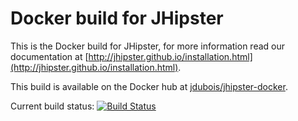 Docker build for JHipster
===================

This is the Docker build for JHipster, for more information read our documentation at [http://jhipster.github.io/installation.html](http://jhipster.github.io/installation.html).

This build is available on the Docker hub at [jdubois/jhipster-docker](https://hub.docker.com/r/jdubois/jhipster-docker/).

Current build status: [![Build Status](https://travis-ci.org/jhipster/jhipster-docker.svg?branch=master)](https://travis-ci.org/jhipster/jhipster-docker)
